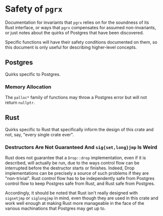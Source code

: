 # Safety of `pgrx`

Documentation for invariants that `pgrx` relies on for the soundness of its Rust interface,
or ways that `pgrx` compensates for assumed non-invariants, or just notes about
the quirks of Postgres that have been discovered.

Specific functions will have their safety conditions documented on them,
so this document is only useful for describing higher-level concepts.

## Postgres

Quirks specific to Postgres.

### Memory Allocation

The `palloc*` family of functions may throw a Postgres error but will not return `nullptr`.

## Rust

Quirks specific to Rust that specifically inform the design of this crate and not, say,
"every single crate ever".

### Destructors Are Not Guaranteed And `sig{set,long}jmp` Is Weird

Rust does not guarantee that a `Drop::drop` implementation, even if it is described, will actually
be run, due to the ways control flow can be interrupted before the destructor starts or finishes.
Indeed, Drop implementations can be precisely a source of such problems if they are "non-trivial".
Rust control flow has to be independently safe from Postgres control flow to keep Postgres safe from Rust,
and Rust safe from Postgres.

Accordingly, it should be noted that Rust isn't really designed with `sigsetjmp` or `siglongjmp` in mind,
even though they are used in this crate and work well enough at making Rust more manageable
in the face of the various machinations that Postgres may get up to.

